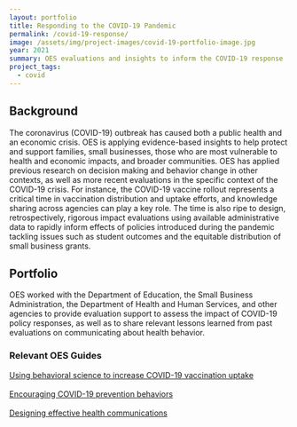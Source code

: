 ```yaml
---
layout: portfolio
title: Responding to the COVID-19 Pandemic
permalink: /covid-19-response/
image: /assets/img/project-images/covid-19-portfolio-image.jpg
year: 2021
summary: OES evaluations and insights to inform the COVID-19 response
project_tags:
  - covid
---
```


## Background
The coronavirus (COVID-19) outbreak has caused both a public health and an economic crisis. OES is applying evidence-based insights to help protect and support families, small businesses, those who are most vulnerable to health and economic impacts, and broader communities.  OES has applied previous research on decision making and behavior change in other contexts, as well as more recent evaluations in the specific context of the COVID-19 crisis. For instance, the COVID-19 vaccine rollout represents a critical time in vaccination distribution and uptake efforts, and knowledge sharing across agencies can play a key role. The time is also ripe to design, retrospectively, rigorous impact evaluations using available administrative data to rapidly inform effects of policies introduced during the pandemic tackling issues such as student outcomes and the equitable distribution of small business grants.

## Portfolio
OES worked with the Department of Education, the Small Business Administration, the Department of Health and Human Services, and other agencies to provide evaluation support to assess the impact of COVID-19 policy responses, as well as to share relevant lessons learned from past evaluations on communicating about health behavior. 

### Relevant OES Guides
<a class="usa-button" href="https://oes.gsa.gov/assets/publications/OES-vaccine-paper-2-page-summary.pdf">Using behavioral science to increase COVID-19 vaccination uptake</a>
<br><br>
<a class="usa-button" href="https://oes.gsa.gov/assets/abstracts/OEScovidinsightssummaryNov2020.pdf">Encouraging COVID-19 prevention behaviors</a>
<br><br>
<a class="usa-button" href="https://oes.gsa.gov/assets/files/oes-health-communications.pdf">Designing effective health communications</a>
<br><br>

